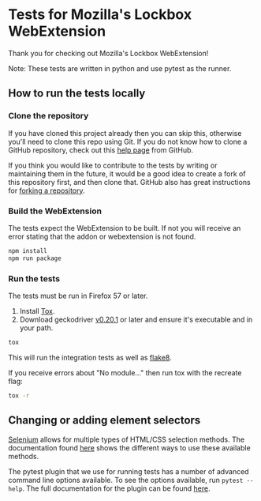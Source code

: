 # Tests for Mozilla's Lockbox WebExtension

Thank you for checking out Mozilla's Lockbox WebExtension!

Note: These tests are written in python and use pytest as the runner.

## How to run the tests locally

### Clone the repository

If you have cloned this project already then you can skip this, otherwise you'll
need to clone this repo using Git. If you do not know how to clone a GitHub
repository, check out this [help page][git-clone] from GitHub.

If you think you would like to contribute to the tests by writing or maintaining
them in the future, it would be a good idea to create a fork of this repository
first, and then clone that. GitHub also has great instructions for
[forking a repository][git-fork].

### Build the WebExtension

The tests expect the WebExtension to be built. If not you will receive an error
stating that the addon or webextension is not found.

```sh
npm install
npm run package
```

### Run the tests

The tests must be run in Firefox 57 or later.

1. Install [Tox].
2. Download geckodriver [v0.20.1][geckodriver] or later and ensure it's
   executable and in your path.

```sh
tox
```

This will run the integration tests as well as [flake8][flake8].

If you receive errors about "No module..." then run tox with the recreate flag:

```sh
tox -r
```

## Changing or adding element selectors

[Selenium] allows for multiple types of HTML/CSS selection methods. The
documentation found [here][selenium-api] shows the different ways to use these
available methods.

The pytest plugin that we use for running tests has a number of advanced command
line options available. To see the options available, run `pytest --help`. The
full documentation for the plugin can be found [here][pytest-selenium].

[flake8]: http://flake8.pycqa.org/en/latest/
[git-clone]: https://help.github.com/articles/cloning-a-repository/
[git-fork]: https://help.github.com/articles/fork-a-repo/
[geckodriver]: https://github.com/mozilla/geckodriver/releases/tag/v0.21.0
[pytest-selenium]: http://pytest-selenium.readthedocs.org/
[Selenium]: http://selenium-python.readthedocs.io/index.html
[selenium-api]: http://selenium-python.readthedocs.io/locating-elements.html
[Tox]: http://tox.readthedocs.io/
